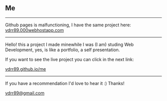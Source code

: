## Me
---

Github pages is malfunctioning, I have the same project here: 
[vdrr89.000webhostapp.com](https://vdrr89.000webhostapp.com/)

---

Hello! this a project I made minewhile I was (I am) studing Web Development, 
yes, is like a portfolio, a self presentation.

If you want to see the live project you can click in the next link:

[vdrr89.github.io/me](https://vdrr89.github.io/me/)

---

If you have a recommendation I'd love to hear it :) 
Thanks!

[vdrr89@gmail.com](mailto:vdrr89@gmail.com)